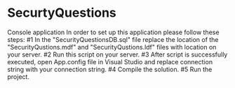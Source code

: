 # SecurtyQuestions
Console application
In order to set up this application please follow these steps:
#1 In the "SecurityQuestionsDB.sql" file replace the location of the "SecurityQustions.mdf" and "SecurityQustions.ldf" files with location on your server.
#2 Run this script on your server.
#3 After script is successfully executed, open App.config file in Visual Studio and replace connection string with your connection string.
#4 Compile the solution.
#5 Run the project.
